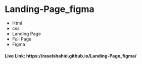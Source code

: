 <h1>Landing-Page_figma</h1>
<ul type="square">
  <li>Html</li>
  <li>css</li>
  <li>Landing Page</li>
  <li>Full Page</li>
  <li>Figma</li>
</ul>
<h4>Live Link: https://raselshahid.github.io/Landing-Page_figma/</h4>
